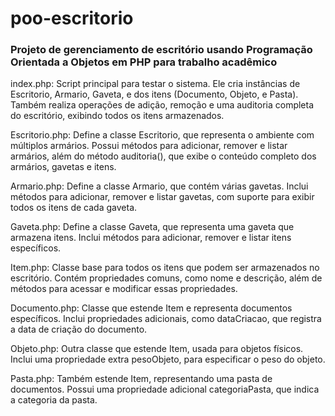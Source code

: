 # poo-escritorio
<h3>Projeto de gerenciamento de escritório usando Programação Orientada a Objetos em PHP para trabalho acadêmico</h3>

index.php: Script principal para testar o sistema. Ele cria instâncias de Escritorio, Armario, Gaveta, e dos itens (Documento, Objeto, e Pasta). Também realiza operações de adição, remoção e uma auditoria completa do escritório, exibindo todos os itens armazenados.

Escritorio.php: Define a classe Escritorio, que representa o ambiente com múltiplos armários. Possui métodos para adicionar, remover e listar armários, além do método auditoria(), que exibe o conteúdo completo dos armários, gavetas e itens.

Armario.php: Define a classe Armario, que contém várias gavetas. Inclui métodos para adicionar, remover e listar gavetas, com suporte para exibir todos os itens de cada gaveta.

Gaveta.php: Define a classe Gaveta, que representa uma gaveta que armazena itens. Inclui métodos para adicionar, remover e listar itens específicos.

Item.php: Classe base para todos os itens que podem ser armazenados no escritório. Contém propriedades comuns, como nome e descrição, além de métodos para acessar e modificar essas propriedades.

Documento.php: Classe que estende Item e representa documentos específicos. Inclui propriedades adicionais, como dataCriacao, que registra a data de criação do documento.

Objeto.php: Outra classe que estende Item, usada para objetos físicos. Inclui uma propriedade extra pesoObjeto, para especificar o peso do objeto.

Pasta.php: Também estende Item, representando uma pasta de documentos. Possui uma propriedade adicional categoriaPasta, que indica a categoria da pasta.
